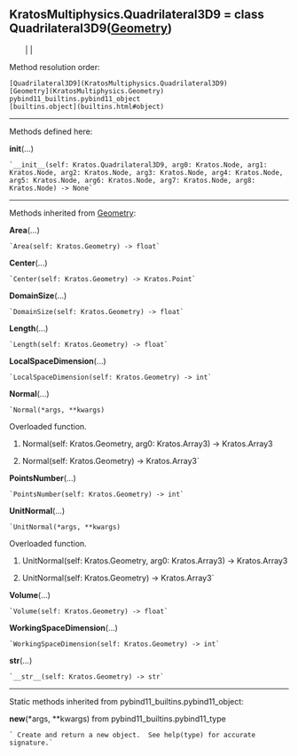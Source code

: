   
**KratosMultiphysics.Quadrilateral3D9** = class
Quadrilateral3D9([Geometry](KratosMultiphysics.Geometry))  
---  
`    `|   |

Method resolution order:

    [Quadrilateral3D9](KratosMultiphysics.Quadrilateral3D9)
    [Geometry](KratosMultiphysics.Geometry)
    pybind11_builtins.pybind11_object
    [builtins.object](builtins.html#object)

* * *

Methods defined here:  

**__init__**(...)

    `__init__(self: Kratos.Quadrilateral3D9, arg0: Kratos.Node, arg1: Kratos.Node, arg2: Kratos.Node, arg3: Kratos.Node, arg4: Kratos.Node, arg5: Kratos.Node, arg6: Kratos.Node, arg7: Kratos.Node, arg8: Kratos.Node) -> None`

* * *

Methods inherited from [Geometry](KratosMultiphysics.Geometry):  

**Area**(...)

    `Area(self: Kratos.Geometry) -> float`

**Center**(...)

    `Center(self: Kratos.Geometry) -> Kratos.Point`

**DomainSize**(...)

    `DomainSize(self: Kratos.Geometry) -> float`

**Length**(...)

    `Length(self: Kratos.Geometry) -> float`

**LocalSpaceDimension**(...)

    `LocalSpaceDimension(self: Kratos.Geometry) -> int`

**Normal**(...)

    `Normal(*args, **kwargs)  
Overloaded  function.  
  
1. Normal(self: Kratos.Geometry, arg0: Kratos.Array3) -> Kratos.Array3  
  
2. Normal(self: Kratos.Geometry) -> Kratos.Array3`

**PointsNumber**(...)

    `PointsNumber(self: Kratos.Geometry) -> int`

**UnitNormal**(...)

    `UnitNormal(*args, **kwargs)  
Overloaded  function.  
  
1. UnitNormal(self: Kratos.Geometry, arg0: Kratos.Array3) -> Kratos.Array3  
  
2. UnitNormal(self: Kratos.Geometry) -> Kratos.Array3`

**Volume**(...)

    `Volume(self: Kratos.Geometry) -> float`

**WorkingSpaceDimension**(...)

    `WorkingSpaceDimension(self: Kratos.Geometry) -> int`

**__str__**(...)

    `__str__(self: Kratos.Geometry) -> str`

* * *

Static methods inherited from pybind11_builtins.pybind11_object:  

**__new__**(*args, **kwargs) from pybind11_builtins.pybind11_type

    ` Create and return a new object.  See help(type) for accurate signature.`

